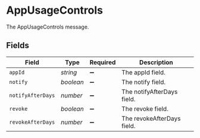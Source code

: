 # AppUsageControls

The AppUsageControls message.


## Fields

| Field                      | Type                       | Required                   | Description                |
| -------------------------- | -------------------------- | -------------------------- | -------------------------- |
| `appId`                    | *string*                   | :heavy_minus_sign:         | The appId field.           |
| `notify`                   | *boolean*                  | :heavy_minus_sign:         | The notify field.          |
| `notifyAfterDays`          | *number*                   | :heavy_minus_sign:         | The notifyAfterDays field. |
| `revoke`                   | *boolean*                  | :heavy_minus_sign:         | The revoke field.          |
| `revokeAfterDays`          | *number*                   | :heavy_minus_sign:         | The revokeAfterDays field. |